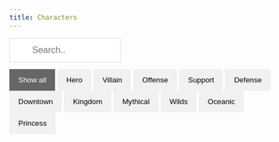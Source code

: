 ```yaml
---
title: Characters
---
```


<input id="myInput" type="text" placeholder="Search..">
<div id="myBtnContainer">
  <button class="btn active" onclick="filterSelection('all')"> Show all</button>
  <button class="btn" onclick="filterSelection('Hero')"> Hero</button>
  <button class="btn" onclick="filterSelection('Villain')"> Villain</button>
  <button class="btn" onclick="filterSelection('Offense')"> Offense</button>
  <button class="btn" onclick="filterSelection('Support')"> Support</button>
  <button class="btn" onclick="filterSelection('Defense')"> Defense</button>
  <button class="btn" onclick="filterSelection('Downtown')"> Downtown</button>
  <button class="btn" onclick="filterSelection('Kingdom')"> Kingdom</button>
  <button class="btn" onclick="filterSelection('Mythical')"> Mythical</button>
  <button class="btn" onclick="filterSelection('Wilds')"> Wilds</button>
  <button class="btn" onclick="filterSelection('Oceanic')"> Oceanic</button>
  <button class="btn" onclick="filterSelection('Princess')"> Princess</button>
</div>
<div id="myList" class="container">
<div class="filterDiv Hero Offense Kingdom"><center><a href="Aladdin.html"><img src="/img/Aladdin.png"></a><p hidden>Aladdin</center></div>
<div class="filterDiv Hero Offense Downtown"><center><a href="Anger.html"><img src="/img/Anger.png"></a><p hidden>Anger</center></div>
<div class="filterDiv Hero Support Oceanic Princess"><center><a href="Ariel.html"><img src="/img/Ariel.png"></a><p hidden>Ariel</center></div>
<div class="filterDiv Hero Support Wilds"><center><a href="Baloo.html"><img src="/img/Baloo.png"></a><p hidden>Baloo</center></div>
<div class="filterDiv Hero Support Downtown"><center><a href="Barley.html"><img src="/img/Barley.png"></a><p hidden>Barley</center></div>
<div class="filterDiv Villain Offense Downtown"><center><a href="Big_Bad_Wolf.html"><img src="/img/Big_Bad_Wolf.png"></a><p hidden>Big_Bad_Wolf</center></div>
  <div class="filterDiv Hero Defense Downtown"><center><a href="Bo_Peep.html"><img src="/img/Bo_Peep.png"></a><p hidden>Bo Peep</center></div>
<div class="filterDiv Hero Offense Downtown"><center><a href="Buzz_Lightyear.html"><img src="/img/Buzz_Lightyear.png"></a><p hidden>Buzz_Lightyear</center></div>
<div class="filterDiv Villain Offense Oceanic"><center><a href="Captain_Hook.html"><img src="/img/Captain_Hook.png"></a><p hidden>Captain_Hook</center></div>
<div class="filterDiv Hero Offense Downtown"><center><a href="Darkwing_Duck.html"><img src="/img/Darkwing_Duck.png"></a><p hidden>Darkwing_Duck</center></div>
<div class="filterDiv Hero Offense Downtown"><center><a href="Dash.html"><img src="/img/Dash.png"></a><p hidden>Dash</center></div>
<div class="filterDiv Villain Offense Oceanic"><center><a href="Davy_Jones.html"><img src="/img/Davy_Jones.png"></a><p hidden>Davy Jones</center></div>
<div class="filterDiv Villain Offense Downtown"><center><a href="Demona.html"><img src="/img/Demona.png"></a><p hidden>Demona</center></div>
<div class="filterDiv Villain Offense Downtown"><center><a href="Dr_Facilier.html"><img src="/img/Dr_Facilier.png"></a><p hidden>Dr_Facilier</center></div>
<div class="filterDiv Hero Offense Downtown"><center><a href="Elastigirl.html"><img src="/img/Elastigirl.png"></a><p hidden>Elastigirl</center></div>
<div class="filterDiv Hero Support Downtown"><center><a href="Frozone.html"><img src="/img/Frozone.png"></a><p hidden>Frozone</center></div>
<div class="filterDiv Villain Defense Kingdom"><center><a href="Gaston.html"><img src="/img/Gaston.png"></a><p hidden>Gaston</center></div>
<div class="filterDiv Hero Support Kingdom"><center><a href="Genie.html"><img src="/img/Genie.png"></a><p hidden>Genie</center></div>
<div class="filterDiv Villain Offense Mythical"><center><a href="Hades.html"><img src="/img/Hades.png"></a><p hidden>Hades</center></div>
<div class="filterDiv Villain Defense Wilds"><center><a href="Hopper.html"><img src="/img/Hopper.png"></a><p hidden>Hopper</center></div>
<div class="filterDiv Hero Offense Downtown"><center><a href="Ian.html"><img src="/img/Ian.png"></a><p hidden>Ian</center></div>
<div class="filterDiv Hero Support Mythical"><center><a href="Jack_Skellington.html"><img src="/img/Jack_Skellington.png"></a><p hidden>Jack_Skellington</center></div>
<div class="filterDiv Hero Offense Oceanic"><center><a href="Jack_Sparrow.html"><img src="/img/Jack_Sparrow.png"></a><p hidden>Jack_Sparrow</center></div>
<div class="filterDiv Villain Offense Kingdom"><center><a href="Jafar.html"><img src="/img/Jafar.png"></a><p hidden>Jafar</center></div>
<div class="filterDiv Villain Defense Downtown"><center><a href="Jangles_The_Clown.html"><img src="/img/Jangles_The_Clown.png"></a><p hidden>Jangles_The_Clown</center></div>
<div class="filterDiv Hero Defense Kingdom Princess"><center><a href="Jasmine.html"><img src="/img/Jasmine.png"></a><p hidden>Jasmine</center></div>
<div class="filterDiv Hero Offense Downtown"><center><a href="Jessie.html"><img src="/img/Jessie.png"></a><p hidden>Jessie</center></div>
<div class="filterDiv Hero Offense Downtown"><center><a href="Judy_Hopps.html"><img src="/img/Judy_Hopps.png"></a><p hidden>Judy_Hopps</center></div>
<div class="filterDiv Hero Defense Kingdom"><center><a href="Kronk.html"><img src="/img/Kronk.png"></a><p hidden>Kronk</center></div>
<div class="filterDiv Villain Offense Mythical"><center><a href="Madam_Mim.html"><img src="/img/Madam_Mim.png"></a><p hidden>Madam_Mim</center></div>
<div class="filterDiv Hero Offense Wilds Princess"><center><a href="Merida.html"><img src="/img/Merida.png"></a><p hidden>Merida</center></div>
<div class="filterDiv Hero Support Mythical"><center><a href="Merlin.html"><img src="/img/Merlin.png"></a><p hidden>Merlin</center></div> 
<div class="filterDiv Hero Offense Kingdom"><center><a href="Sorcerer_Arena_Mickey.html"><img src="/img/Sorcerer_Arena_Mickey.png"></a><p hidden>Sorcerer Arena Mickey</center></div>
<div class="filterDiv Hero Defense Downtown"><center><a href="Monterey_Jack.html"><img src="/img/Monterey_Jack.png"></a><p hidden>Monterey_Jack</center></div>
<div class="filterDiv Villain Defense Wilds"><center><a href="Mordu.html"><img src="/img/Mordu.png"></a><p hidden>Mordu Mor du</center></div>
<div class="filterDiv Hero Defense Downtown"><center><a href="Mr_Incredible.html"><img src="/img/Mr_Incredible.png"></a><p hidden>Mr_Incredible</center></div>
<div class="filterDiv Hero Offense Kingdom Princess"><center><a href="Mulan.html"><img src="/img/Mulan.png"></a><p hidden>Mulan</center></div>
<div class="filterDiv Villain Defense Mythical"><center><a href="Oogie_Boogie.html"><img src="/img/Oogie_Boogie.png"></a><p hidden>Oogie_Boogie</center></div>
<div class="filterDiv Villain Offense Downtown"><center><a href="Pete.html"><img src="/img/Pete.png"></a><p hidden>Pete</center></div>
<div class="filterDiv Hero Support Wilds Princess"><center><a href="Pocahontas.html"><img src="/img/Pocahontas.png"></a><p hidden>Pocahontas</center></div>
<div class="filterDiv Hero Offense Downtown"><center><a href="Quorra.html"><img src="/img/Quorra.png"></a><p hidden>Quorra</center></div>
<div class="filterDiv Hero Support Wilds"><center><a href="Rafiki.html"><img src="/img/Rafiki.png"></a><p hidden>Rafiki</center></div>
<div class="filterDiv Villain Offense Downtown"><center><a href="Randall_Boggs.html"><img src="/img/Randall_Boggs.png"></a><p hidden>Randall_Boggs</center></div>
<div class="filterDiv Hero Offense Kingdom"><center><a href="Robin_Hood.html"><img src="/img/Robin_Hood.png"></a><p hidden>Robin_Hood</center></div>
<div class="filterDiv Hero Offense Mythical"><center><a href="Sally.html"><img src="/img/Sally.png"></a><p hidden>Sally</center></div>
<div class="filterDiv Villain Offense Wilds"><center><a href="Scar.html"><img src="/img/Scar.png"></a><p hidden>Scar</center></div>
<div class="filterDiv Hero Offense Downtown"><center><a href="Scrooge_Mcduck.html"><img src="/img/Scrooge_Mcduck.png"></a><p hidden>Scrooge_Mcduck</center></div>
<div class="filterDiv Hero Offense Downtown"><center><a href="Sergeant_Caloun.html"><img src="/img/Sergeant_Caloun.png"></a><p hidden>Sergeant_Caloun</center></div>
<div class="filterDiv Villain Offense Kingdom"><center><a href="Shan_Yu.html"><img src="/img/Shan_Yu.png"></a><p hidden>Shan_Yu</center></div>
<div class="filterDiv Villain Offense Wilds"><center><a href="Shere_Khan.html"><img src="/img/Shere_Khan.png"></a><p hidden>Shere_Khan</center></div>
<div class="filterDiv Villain Offense Kingdom"><center><a href="Sheriff_Of_Nottingham.html"><img src="/img/Sheriff_Of_Nottingham.png"></a><p hidden>Sheriff_Of_Nottingham</center></div>
<div class="filterDiv Hero Defense Wilds"><center><a href="Simba.html"><img src="/img/Simba.png"></a><p hidden>Simba</center></div>
<div class="filterDiv Hero Defense Downtown"><center><a href="Sulley.html"><img src="/img/Sulley.png"></a><p hidden>Sulley</center></div>
<div class="filterDiv Villain Offense Downtown"><center><a href="Syndrome.html"><img src="/img/Syndrome.png"></a><p hidden>Syndrome</center></div>
<div class="filterDiv Villain Offense Mythical"><center><a href="The_Horned_King.html"><img src="/img/The_Horned_King.png"></a><p hidden>The Horned King</center></div>
<div class="filterDiv Hero Defense Mythical"><center><a href="The_Manticore.html"><img src="/img/The_Manticore.png"></a><p hidden>The Manticore</center></div>
<div class="filterDiv Villain Offense Mythical"><center><a href="The_Queen_of_Hearts.html"><img src="/img/The_Queen_of_Hearts.png"></a><p hidden>The_Queen_of_Hearts</center></div>
<div class="filterDiv Hero Support Oceanic"><center><a href="Tinker_Bell.html"><img src="/img/Tinker_Bell.png"></a><p hidden>Tinker_Bell</center></div>
<div class="filterDiv Hero Support Downtown"><center><a href="Violet.html"><img src="/img/Violet.png"></a><p hidden>Violet</center></div>
<div class="filterDiv Hero Support Downtown"><center><a href="Woody.html"><img src="/img/Woody.png"></a><p hidden>Woody</center></div>
<div class="filterDiv Villain Offense Kingdom"><center><a href="Yzma.html"><img src="/img/Yzma.png"></a><p hidden>Yzma</center></div>
<div class="filterDiv Villain Offense Downtown"><center><a href="Zurg.html"><img src="/img/Zurg.png"></a><p hidden>Zurg</center></div>
  
</div>

<script src="https://ajax.googleapis.com/ajax/libs/jquery/3.4.1/jquery.min.js"></script>

<script>
$(document).ready(function(){
  $("#myInput").on("keyup", function() {
    var value = $(this).val().toLowerCase();
    $("#myList div").filter(function() {
      $(this).toggle($(this).text().toLowerCase().indexOf(value) > -1)
    });
  });
});
</script>

<script>
filterSelection("all")
function filterSelection(c) {
  var x, i;
  x = document.getElementsByClassName("filterDiv");
  if (c == "all") c = "";
  for (i = 0; i < x.length; i++) {
    w3RemoveClass(x[i], "show");
    if (x[i].className.indexOf(c) > -1) w3AddClass(x[i], "show");
  }
}

function w3AddClass(element, name) {
  var i, arr1, arr2;
  arr1 = element.className.split(" ");
  arr2 = name.split(" ");
  for (i = 0; i < arr2.length; i++) {
    if (arr1.indexOf(arr2[i]) == -1) {element.className += " " + arr2[i];}
  }
}

function w3RemoveClass(element, name) {
  var i, arr1, arr2;
  arr1 = element.className.split(" ");
  arr2 = name.split(" ");
  for (i = 0; i < arr2.length; i++) {
    while (arr1.indexOf(arr2[i]) > -1) {
      arr1.splice(arr1.indexOf(arr2[i]), 1);     
    }
  }
  element.className = arr1.join(" ");
}

// Add active class to the current button (highlight it)
var btnContainer = document.getElementById("myBtnContainer");
var btns = btnContainer.getElementsByClassName("btn");
for (var i = 0; i < btns.length; i++) {
  btns[i].addEventListener("click", function(){
    var current = document.getElementsByClassName("active");
    current[0].className = current[0].className.replace(" active", "");
    this.className += " active";
  });
}
</script>

<style>
.filterDiv {
  width: 60px;
  float: left;
  background-color: #31274c;
  color: #ffffff;
  line-height: 100px;
  text-align: center;
  margin: 2px;
  display: none;
  border-radius: 5px;
}

.show {
  display: block;
}

.container {
  margin-top: 20px;
  overflow: hidden;
}

/* Style the buttons */
.btn {
  border: none;
  outline: none;
  padding: 12px 16px;
  background-color: #f1f1f1;
  cursor: pointer;
}

.btn:hover {
  background-color: #ddd;
}

.btn.active {
  background-color: #666;
  color: white;
}

#myInput {
  background-image: url('/img/searchicon.png');
  background-position: 10px 12px;
  background-repeat: no-repeat;
  width: 200px;
  font-size: 16px;
  padding: 12px 20px 12px 40px;
  border: 1px solid #ddd;
  margin-bottom: 12px;
}

[hidden] {
  display: none;
  visibility: collapse;
}
img {
    width: 40px;
}
</style>
